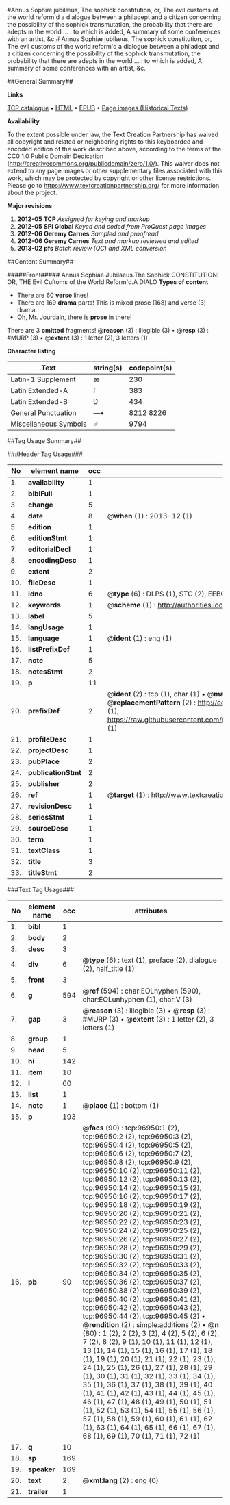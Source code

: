 #Annus Sophiæ jubilæus, The sophick constitution, or, The evil customs of the world reform'd a dialogue between a philadept and a citizen concerning the possibility of the sophick transmutation, the probability that there are adepts in the world ... : to which is added, A summary of some conferences with an artist, &c.#
Annus Sophiæ jubilæus, The sophick constitution, or, The evil customs of the world reform'd a dialogue between a philadept and a citizen concerning the possibility of the sophick transmutation, the probability that there are adepts in the world ... : to which is added, A summary of some conferences with an artist, &c.

##General Summary##

**Links**

[TCP catalogue](http://www.ota.ox.ac.uk/tcp/)  • 
[HTML](http://tei.it.ox.ac.uk/tcp/Texts-HTML/free/A25/A25483.html)  • 
[EPUB](http://tei.it.ox.ac.uk/tcp/Texts-EPUB/free/A25/A25483.epub) • 
[Page images (Historical Texts)](https://historicaltexts.jisc.ac.uk/eebo-13049626e)

**Availability**

To the extent possible under law, the Text Creation Partnership has waived all copyright and related or neighboring rights to this keyboarded and encoded edition of the work described above, according to the terms of the CC0 1.0 Public Domain Dedication (http://creativecommons.org/publicdomain/zero/1.0/). This waiver does not extend to any page images or other supplementary files associated with this work, which may be protected by copyright or other license restrictions. Please go to https://www.textcreationpartnership.org/ for more information about the project.

**Major revisions**

1. __2012-05__ __TCP__ *Assigned for keying and markup*
1. __2012-05__ __SPi Global__ *Keyed and coded from ProQuest page images*
1. __2012-06__ __Geremy Carnes__ *Sampled and proofread*
1. __2012-06__ __Geremy Carnes__ *Text and markup reviewed and edited*
1. __2013-02__ __pfs__ *Batch review (QC) and XML conversion*

##Content Summary##

#####Front#####
Annus Sophiae Jubilaeus.The Sophick CONSTITUTION: OR, THE Evil Cuſtoms of the World Reform'd.A DIALO
**Types of content**

  * There are 60 **verse** lines!
  * There are 169 **drama** parts! This is mixed prose (168) and verse (3) drama.
  * Oh, Mr. Jourdain, there is **prose** in there!

There are 3 **omitted** fragments! 
 @__reason__ (3) : illegible (3)  •  @__resp__ (3) : #MURP (3)  •  @__extent__ (3) : 1 letter (2), 3 letters (1)

**Character listing**


|Text|string(s)|codepoint(s)|
|---|---|---|
|Latin-1 Supplement|æ|230|
|Latin Extended-A|ſ|383|
|Latin Extended-B|Ʋ|434|
|General Punctuation|—•|8212 8226|
|Miscellaneous Symbols|♂|9794|

##Tag Usage Summary##

###Header Tag Usage###

|No|element name|occ|attributes|
|---|---|---|---|
|1.|__availability__|1||
|2.|__biblFull__|1||
|3.|__change__|5||
|4.|__date__|8| @__when__ (1) : 2013-12 (1)|
|5.|__edition__|1||
|6.|__editionStmt__|1||
|7.|__editorialDecl__|1||
|8.|__encodingDesc__|1||
|9.|__extent__|2||
|10.|__fileDesc__|1||
|11.|__idno__|6| @__type__ (6) : DLPS (1), STC (2), EEBO-CITATION (1), OCLC (1), VID (1)|
|12.|__keywords__|1| @__scheme__ (1) : http://authorities.loc.gov/ (1)|
|13.|__label__|5||
|14.|__langUsage__|1||
|15.|__language__|1| @__ident__ (1) : eng (1)|
|16.|__listPrefixDef__|1||
|17.|__note__|5||
|18.|__notesStmt__|2||
|19.|__p__|11||
|20.|__prefixDef__|2| @__ident__ (2) : tcp (1), char (1)  •  @__matchPattern__ (2) : ([0-9\-]+):([0-9IVX]+) (1), (.+) (1)  •  @__replacementPattern__ (2) : http://eebo.chadwyck.com/downloadtiff?vid=$1&page=$2 (1), https://raw.githubusercontent.com/textcreationpartnership/Texts/master/tcpchars.xml#$1 (1)|
|21.|__profileDesc__|1||
|22.|__projectDesc__|1||
|23.|__pubPlace__|2||
|24.|__publicationStmt__|2||
|25.|__publisher__|2||
|26.|__ref__|1| @__target__ (1) : http://www.textcreationpartnership.org/docs/. (1)|
|27.|__revisionDesc__|1||
|28.|__seriesStmt__|1||
|29.|__sourceDesc__|1||
|30.|__term__|1||
|31.|__textClass__|1||
|32.|__title__|3||
|33.|__titleStmt__|2||


###Text Tag Usage###

|No|element name|occ|attributes|
|---|---|---|---|
|1.|__bibl__|1||
|2.|__body__|2||
|3.|__desc__|3||
|4.|__div__|6| @__type__ (6) : text (1), preface (2), dialogue (2), half_title (1)|
|5.|__front__|3||
|6.|__g__|594| @__ref__ (594) : char:EOLhyphen (590), char:EOLunhyphen (1), char:V (3)|
|7.|__gap__|3| @__reason__ (3) : illegible (3)  •  @__resp__ (3) : #MURP (3)  •  @__extent__ (3) : 1 letter (2), 3 letters (1)|
|8.|__group__|1||
|9.|__head__|5||
|10.|__hi__|142||
|11.|__item__|10||
|12.|__l__|60||
|13.|__list__|1||
|14.|__note__|1| @__place__ (1) : bottom (1)|
|15.|__p__|193||
|16.|__pb__|90| @__facs__ (90) : tcp:96950:1 (2), tcp:96950:2 (2), tcp:96950:3 (2), tcp:96950:4 (2), tcp:96950:5 (2), tcp:96950:6 (2), tcp:96950:7 (2), tcp:96950:8 (2), tcp:96950:9 (2), tcp:96950:10 (2), tcp:96950:11 (2), tcp:96950:12 (2), tcp:96950:13 (2), tcp:96950:14 (2), tcp:96950:15 (2), tcp:96950:16 (2), tcp:96950:17 (2), tcp:96950:18 (2), tcp:96950:19 (2), tcp:96950:20 (2), tcp:96950:21 (2), tcp:96950:22 (2), tcp:96950:23 (2), tcp:96950:24 (2), tcp:96950:25 (2), tcp:96950:26 (2), tcp:96950:27 (2), tcp:96950:28 (2), tcp:96950:29 (2), tcp:96950:30 (2), tcp:96950:31 (2), tcp:96950:32 (2), tcp:96950:33 (2), tcp:96950:34 (2), tcp:96950:35 (2), tcp:96950:36 (2), tcp:96950:37 (2), tcp:96950:38 (2), tcp:96950:39 (2), tcp:96950:40 (2), tcp:96950:41 (2), tcp:96950:42 (2), tcp:96950:43 (2), tcp:96950:44 (2), tcp:96950:45 (2)  •  @__rendition__ (2) : simple:additions (2)  •  @__n__ (80) : 1 (2), 2 (2), 3 (2), 4 (2), 5 (2), 6 (2), 7 (2), 8 (2), 9 (1), 10 (1), 11 (1), 12 (1), 13 (1), 14 (1), 15 (1), 16 (1), 17 (1), 18 (1), 19 (1), 20 (1), 21 (1), 22 (1), 23 (1), 24 (1), 25 (1), 26 (1), 27 (1), 28 (1), 29 (1), 30 (1), 31 (1), 32 (1), 33 (1), 34 (1), 35 (1), 36 (1), 37 (1), 38 (1), 39 (1), 40 (1), 41 (1), 42 (1), 43 (1), 44 (1), 45 (1), 46 (1), 47 (1), 48 (1), 49 (1), 50 (1), 51 (1), 52 (1), 53 (1), 54 (1), 55 (1), 56 (1), 57 (1), 58 (1), 59 (1), 60 (1), 61 (1), 62 (1), 63 (1), 64 (1), 65 (1), 66 (1), 67 (1), 68 (1), 69 (1), 70 (1), 71 (1), 72 (1)|
|17.|__q__|10||
|18.|__sp__|169||
|19.|__speaker__|169||
|20.|__text__|2| @__xml:lang__ (2) : eng (0)|
|21.|__trailer__|1||
